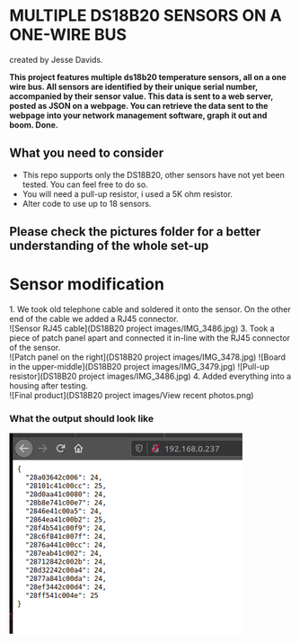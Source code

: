 # MULTIPLE DS18B20 SENSORS ON A ONE-WIRE BUS
created by Jesse Davids.

**This project features multiple ds18b20 temperature sensors, all on a one wire bus. All sensors are identified by their unique serial number, accompanied by their sensor value. This data is sent to a web server, posted as JSON on a webpage. You can retrieve the data sent to the webpage into your network management software, graph it out and boom. Done.**

<h2>What you need to consider</h2>
  
* This repo supports only the DS18B20, other sensors have not yet been tested. You can feel free to do so.
* You will need a pull-up resistor, i used a 5K ohm resistor.
* Alter code to use up to 18 sensors.

<h2>Please check the pictures folder for a better understanding of the whole set-up</h2>


<h1>Sensor modification</h1>
1. We took old telephone cable and soldered it onto the sensor. On the other end of the cable we added a RJ45 connector. </br>
    ![Sensor RJ45 cable](DS18B20 project images/IMG_3486.jpg)
3. Took a piece of patch panel apart and connected it in-line with the RJ45 connector of the sensor. </br>
    ![Patch panel on the right](DS18B20 project images/IMG_3478.jpg)
    ![Board in the upper-middle](DS18B20 project images/IMG_3479.jpg)
    ![Pull-up resistor](DS18B20 project images/IMG_3486.jpg)
4. Added everything into a housing after testing. </br>
    ![Final product](DS18B20 project images/View recent photos.png)



<h3>What the output should look like</h3>

![alt text](fridgeproject.png)
